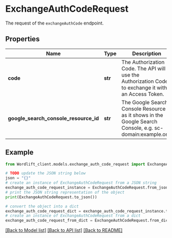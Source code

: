 # ExchangeAuthCodeRequest

The request of the `exchangeAuthCode` endpoint.

## Properties

Name | Type | Description | Notes
------------ | ------------- | ------------- | -------------
**code** | **str** | The Authorization Code. The API will use the Authorization Code to exchange it with an Access Token. | 
**google_search_console_resource_id** | **str** | The Google Search Console Resource Id as it shows in the Google Search Console, e.g. sc-domain:example.org. | 

## Example

```python
from Wordlift_client.models.exchange_auth_code_request import ExchangeAuthCodeRequest

# TODO update the JSON string below
json = "{}"
# create an instance of ExchangeAuthCodeRequest from a JSON string
exchange_auth_code_request_instance = ExchangeAuthCodeRequest.from_json(json)
# print the JSON string representation of the object
print(ExchangeAuthCodeRequest.to_json())

# convert the object into a dict
exchange_auth_code_request_dict = exchange_auth_code_request_instance.to_dict()
# create an instance of ExchangeAuthCodeRequest from a dict
exchange_auth_code_request_from_dict = ExchangeAuthCodeRequest.from_dict(exchange_auth_code_request_dict)
```
[[Back to Model list]](../README.md#documentation-for-models) [[Back to API list]](../README.md#documentation-for-api-endpoints) [[Back to README]](../README.md)



